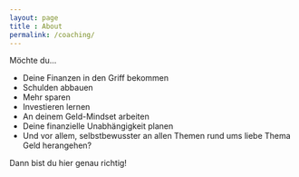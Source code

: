 ```yaml
---
layout: page
title : About
permalink: /coaching/
---
```


Möchte du...

* Deine Finanzen in den Griff bekommen
* Schulden abbauen
* Mehr sparen
* Investieren lernen
* An deinem Geld-Mindset arbeiten
* Deine finanzielle Unabhängigkeit planen 
* Und vor allem, selbstbewusster an allen Themen rund ums liebe Thema Geld herangehen?

Dann bist du hier genau richtig!